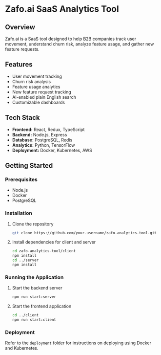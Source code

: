 # Zafo.ai SaaS Analytics Tool

## Overview
Zafo.ai is a SaaS tool designed to help B2B companies track user movement, understand churn risk, analyze feature usage, and gather new feature requests.

## Features
- User movement tracking
- Churn risk analysis
- Feature usage analytics
- New feature request tracking
- AI-enabled plain English search
- Customizable dashboards

## Tech Stack
- **Frontend:** React, Redux, TypeScript
- **Backend:** Node.js, Express
- **Database:** PostgreSQL, Redis
- **Analytics:** Python, TensorFlow
- **Deployment:** Docker, Kubernetes, AWS

## Getting Started
### Prerequisites
- Node.js
- Docker
- PostgreSQL

### Installation
1. Clone the repository
   ```sh
   git clone https://github.com/your-username/zafo-analytics-tool.git
   ```
2. Install dependencies for client and server
   ```sh
   cd zafo-analytics-tool/client
   npm install
   cd ../server
   npm install
   ```

### Running the Application
1. Start the backend server
   ```sh
   npm run start:server
   ```
2. Start the frontend application
   ```sh
   cd ../client
   npm run start:client
   ```

### Deployment
Refer to the `deployment` folder for instructions on deploying using Docker and Kubernetes.
